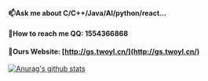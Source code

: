 ####  📫Ask me about C/C++/Java/AI/python/react...  
####  💬How to reach me QQ: 1554366868 
####  🤔Ours Website: [http://gs.twoyl.cn/](http://gs.twoyl.cn/) 

[![Anurag's github stats](https://github-readme-stats.vercel.app/api?username=yangyudong2020&theme=midnight-purple)](https://github.com/anuraghazra/github-readme-stats)

 
